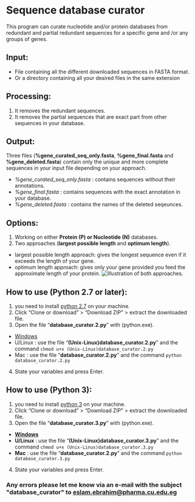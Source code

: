 # Sequence database curator
This program can curate nucleotide and/or protein databases from redundant and partial redundant sequences for a specific gene and /or any groups of genes.

## Input:
- File containing all the different downloaded sequences in FASTA format.
- Or a directory containing all your desired files in the same extension

## Processing:
1. It removes the redundant sequences.
2. It removes the partial sequences that are exact part from other sequences in your database.
## Output:
Three files (**%gene_curated_seq_only.fasta**, **%gene_final.fasta** and **%gene_deleted.fasta**) contain only the unique and more complete sequences in your input file depending on your approach.
- *%gene_curated_seq_only.fasta* : contains sequences without their annotations.
- *%gene_final.fasta* : contains sequences with the exact annotation in your database.
- *%gene_deleted.fasta* : contains the names of the deleted seqeunces.

## Options:
1. Working on either **Protein (P) or Nucleotide (N)** databases.
2. Two approaches (**largest possible length** and **optimum length**).
  * largest possible length approach: gives the longest sequence even if it exceeds the length of your gene.
  * optimum length approach: gives only your gene provided you feed the approximate length of your protein.
![Illustration of both approaches.](https://lh5.googleusercontent.com/zqI2v7K2XfWlkZCYYsPc8wpi5HGCiV61e7W4L9eYw-Dk6cvLmPCNmSh5ZMT2O5mB44mJnvjZWRazzAM=w1280-h918)

## How to use (Python 2.7 or later):
1.	you need to install [python 2.7](https://www.python.org/downloads/) on your machine.
2.	Click “Clone or download” > “Download ZIP” > extract the downloaded file.
3.	Open the file “**database_curator.2.py**” with (python.exe).
  * [Windows](http://stackoverflow.com/a/1527012/7414020)
  * U/Linux : use the file “**(Unix-Linux)database_curator.2.py**” and the command `chmod u+x (Unix-Linux)database_curator.2.py`
  * Mac : use the file “**database_curator.2.py**” and the command `python database_curator.2.py`
4.	State your variables and press Enter.

## How to use (Python 3):
1.	you need to install [python 3](https://www.python.org/downloads/) on your machine.
2.	Click “Clone or download” > “Download ZIP” > extract the downloaded file.
3.	Open the file “**database_curator.3.py**” with (python.exe).
  * **[Windows](http://stackoverflow.com/a/1527012/7414020)**
  * **U/Linux** : use the file “**(Unix-Linux)database_curator.3.py**” and the command `chmod u+x (Unix-Linux)database_curator.3.py`
  * **Mac** : use the file “**database_curator.2.py**” and the command `python database_curator.3.py`
4.	State your variables and press Enter.


### Any errors please let me know via an e-mail with the subject "database_curator" to eslam.ebrahim@pharma.cu.edu.eg
